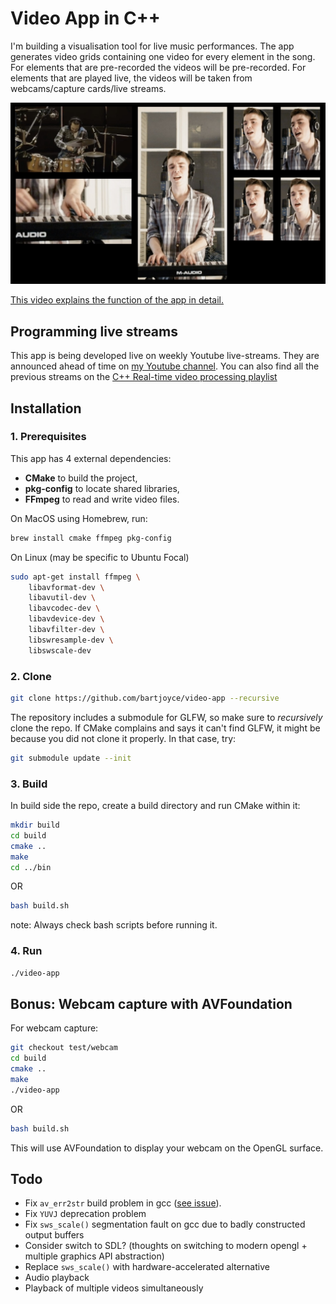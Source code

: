 Video App in C++
================

I'm building a visualisation tool for live music performances. The app generates video
grids containing one video for every element in the song. For elements that are pre-recorded
the videos will be pre-recorded. For elements that are played live, the videos will be taken
from webcams/capture cards/live streams.

![Example Grid](https://raw.githubusercontent.com/bartjoyce/video-app/master/assets/example-grid.jpg)

[This video explains the function of the app in detail.](https://www.youtube.com/watch?v=xSPXzwI9Czk)

## Programming live streams

This app is being developed live on weekly Youtube live-streams. They are announced ahead of time on [my Youtube channel](https://www.youtube.com/channel/UClZL_faO7lGe6nM9MH-uu6A). You can also find all the previous streams on the [C++ Real-time video processing playlist](https://www.youtube.com/playlist?list=PLKucWgGjAuTbobNC28EaR9lbGQTVyD9IS)

## Installation

### 1. Prerequisites

This app has 4 external dependencies:

- **CMake** to build the project,
- **pkg-config** to locate shared libraries,
- **FFmpeg** to read and write video files.

On MacOS using Homebrew, run:

```sh
brew install cmake ffmpeg pkg-config
```

On Linux (may be specific to Ubuntu Focal)

```sh
sudo apt-get install ffmpeg \
    libavformat-dev \
    libavutil-dev \
    libavcodec-dev \
    libavdevice-dev \
    libavfilter-dev \
    libswresample-dev \
    libswscale-dev
```    

### 2. Clone

```sh
git clone https://github.com/bartjoyce/video-app --recursive
```

The repository includes a submodule for GLFW, so make sure to *recursively* clone the repo. If CMake complains and says it can't find GLFW, it might be because you did not clone it properly. In that case, try:

```sh
git submodule update --init
```

### 3. Build

In build side the repo, create a build directory and run CMake within it:

```sh
mkdir build
cd build
cmake ..
make
cd ../bin
```

OR

```sh
bash build.sh
```

note:
    Always check bash scripts before running it.

### 4. Run

```sh
./video-app
```

## Bonus: Webcam capture with AVFoundation

For webcam capture:

```sh
git checkout test/webcam
cd build
cmake ..
make
./video-app
```

OR

```sh
bash build.sh
```

This will use AVFoundation to display your webcam on the OpenGL surface.

## Todo

- Fix `av_err2str` build problem in gcc ([see issue](https://github.com/joncampbell123/composite-video-simulator/issues/5)).
- Fix `YUVJ` deprecation problem
- Fix `sws_scale()` segmentation fault on gcc due to badly constructed output buffers
- Consider switch to SDL?
    (thoughts on switching to modern opengl + multiple graphics API abstraction)
- Replace `sws_scale()` with hardware-accelerated alternative 
- Audio playback
- Playback of multiple videos simultaneously